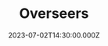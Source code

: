 ---
video:
  type: vimeo
  id: 841741682
speaker:
  permalink: mitchell-mcnaney
  name: Mitchell McNaney
title: Overseers
image: https://i.imgur.com/Z5qLBqQ.png
date: 2023-07-02T14:30:00.000Z
---